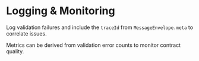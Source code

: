 # Logging & Monitoring

Log validation failures and include the `traceId` from `MessageEnvelope.meta` to correlate issues.

Metrics can be derived from validation error counts to monitor contract quality.
